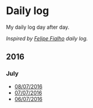 # Daily log

My daily log day after day.   

*Inspired by [Felipe Fialho](https://github.com/lfeh/dailylog) daily log.*

## 2016

### July

- [08/07/2016](/log/2016/2016-07-08.md)
- [07/07/2016](/log/2016/2016-07-07.md)
- [06/07/2016](/log/2016/2016-07-06.md)
